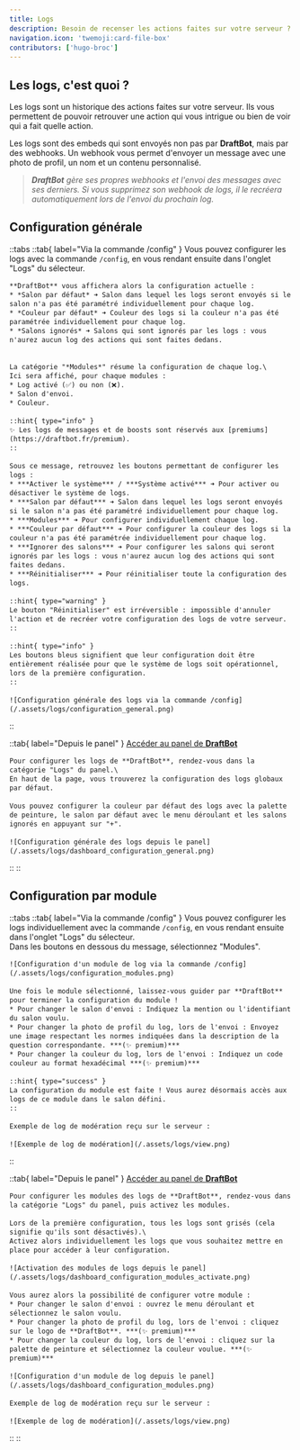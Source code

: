 ```yaml
---
title: Logs
description: Besoin de recenser les actions faites sur votre serveur ? Les logs sont là pour vous !
navigation.icon: 'twemoji:card-file-box'
contributors: ['hugo-broc']
---
```


## Les logs, c'est quoi ?

Les logs sont un historique des actions faites sur votre serveur. Ils vous permettent de pouvoir retrouver une action qui vous intrigue ou bien de voir qui a fait quelle action.

Les logs sont des embeds qui sont envoyés non pas par **DraftBot**, mais par des webhooks. Un webhook vous permet d'envoyer un message avec une photo de profil, un nom et un contenu personnalisé.
> ***DraftBot** gère ses propres webhooks et l'envoi des messages avec ses derniers. Si vous supprimez son webhook de logs, il le recréera automatiquement lors de l'envoi du prochain log.*

## Configuration générale

::tabs
  ::tab{ label="Via la commande /config" }
    Vous pouvez configurer les logs avec la commande `/config`, en vous rendant ensuite dans l'onglet "Logs" du sélecteur.


    **DraftBot** vous affichera alors la configuration actuelle :
    * *Salon par défaut* ➜ Salon dans lequel les logs seront envoyés si le salon n'a pas été paramétré individuellement pour chaque log.
    * *Couleur par défaut* ➜ Couleur des logs si la couleur n'a pas été paramétrée individuellement pour chaque log.
    * *Salons ignorés* ➜ Salons qui sont ignorés par les logs : vous n'aurez aucun log des actions qui sont faites dedans.


    La catégorie "*Modules*" résume la configuration de chaque log.\
    Ici sera affiché, pour chaque modules :
    * Log activé (✅) ou non (❌).
    * Salon d'envoi.
    * Couleur.

    ::hint{ type="info" }
    ✨ Les logs de messages et de boosts sont réservés aux [premiums](https://draftbot.fr/premium).
    ::

    Sous ce message, retrouvez les boutons permettant de configurer les logs :
    * ***Activer le système*** / ***Système activé*** ➜ Pour activer ou désactiver le système de logs.
    * ***Salon par défaut*** ➜ Salon dans lequel les logs seront envoyés si le salon n'a pas été paramétré individuellement pour chaque log.
    * ***Modules*** ➜ Pour configurer individuellement chaque log.
    * ***Couleur par défaut*** ➜ Pour configurer la couleur des logs si la couleur n'a pas été paramétrée individuellement pour chaque log.
    * ***Ignorer des salons*** ➜ Pour configurer les salons qui seront ignorés par les logs : vous n'aurez aucun log des actions qui sont faites dedans.
    * ***Réinitialiser*** ➜ Pour réinitialiser toute la configuration des logs.

    ::hint{ type="warning" }
    Le bouton "Réinitialiser" est irréversible : impossible d'annuler l'action et de recréer votre configuration des logs de votre serveur.
    ::

    ::hint{ type="info" }
    Les boutons bleus signifient que leur configuration doit être entièrement réalisée pour que le système de logs soit opérationnel, lors de la première configuration.
    ::

    ![Configuration générale des logs via la commande /config](/.assets/logs/configuration_general.png)
  ::

  ::tab{ label="Depuis le panel" }
    [Accéder au panel de **DraftBot**](https://draftbot.fr/dashboard)

    Pour configurer les logs de **DraftBot**, rendez-vous dans la catégorie "Logs" du panel.\
    En haut de la page, vous trouverez la configuration des logs globaux par défaut.

    Vous pouvez configurer la couleur par défaut des logs avec la palette de peinture, le salon par défaut avec le menu déroulant et les salons ignorés en appuyant sur "+".

    ![Configuration générale des logs depuis le panel](/.assets/logs/dashboard_configuration_general.png)
  ::
::



 ## Configuration par module

::tabs
  ::tab{ label="Via la commande /config" }
    Vous pouvez configurer les logs individuellement avec la commande `/config`, en vous rendant ensuite dans l'onglet "Logs" du sélecteur.\
    Dans les boutons en dessous du message, sélectionnez "Modules".

    ![Configuration d'un module de log via la commande /config](/.assets/logs/configuration_modules.png)

    Une fois le module sélectionné, laissez-vous guider par **DraftBot** pour terminer la configuration du module !
    * Pour changer le salon d'envoi : Indiquez la mention ou l'identifiant du salon voulu.
    * Pour changer la photo de profil du log, lors de l'envoi : Envoyez une image respectant les normes indiquées dans la description de la question correspondante. ***(✨ premium)***
    * Pour changer la couleur du log, lors de l'envoi : Indiquez un code couleur au format hexadécimal ***(✨ premium)***

    ::hint{ type="success" }
    La configuration du module est faite ! Vous aurez désormais accès aux logs de ce module dans le salon défini.
    ::

    Exemple de log de modération reçu sur le serveur :

    ![Exemple de log de modération](/.assets/logs/view.png)
  ::

  ::tab{ label="Depuis le panel" }
    [Accéder au panel de **DraftBot**](https://draftbot.fr/dashboard)

    Pour configurer les modules des logs de **DraftBot**, rendez-vous dans la catégorie "Logs" du panel, puis activez les modules.

    Lors de la première configuration, tous les logs sont grisés (cela signifie qu'ils sont désactivés).\
    Activez alors individuellement les logs que vous souhaitez mettre en place pour accéder à leur configuration.

    ![Activation des modules de logs depuis le panel](/.assets/logs/dashboard_configuration_modules_activate.png)

    Vous aurez alors la possibilité de configurer votre module :
    * Pour changer le salon d'envoi : ouvrez le menu déroulant et sélectionnez le salon voulu.
    * Pour changer la photo de profil du log, lors de l'envoi : cliquez sur le logo de **DraftBot**. ***(✨ premium)***
    * Pour changer la couleur du log, lors de l'envoi : cliquez sur la palette de peinture et sélectionnez la couleur voulue. ***(✨ premium)***

    ![Configuration d'un module de log depuis le panel](/.assets/logs/dashboard_configuration_modules.png)

    Exemple de log de modération reçu sur le serveur :

    ![Exemple de log de modération](/.assets/logs/view.png)
  ::
::
